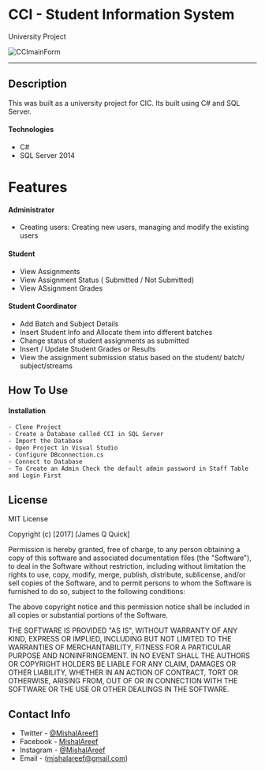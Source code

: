 # CCI - Student Information System
University Project

![CCImainForm](https://user-images.githubusercontent.com/53239920/83961003-b0684780-a8c1-11ea-8b56-eb405ac60f97.JPG)

---


## Description

This was built as a university project for CIC. Its built using C# and SQL Server. 

#### Technologies

- C#
- SQL Server 2014

# Features

#### Administrator
- Creating users:  Creating new users, managing  and modify the existing users

#### Student
- View Assignments
- View Assignment Status ( Submitted / Not Submitted)
- View ASsignment Grades

#### Student Coordinator 
- Add Batch and Subject Details
- Insert Student Info and Allocate them into different batches
- Change status of student assignments as submitted
- Insert / Update Student Grades or Results
- View  the assignment submission status based on the student/ batch/ subject/streams

## How To Use

#### Installation

    - Clone Project
    - Create a Database called CCI in SQL Server
    - Import the Database
    - Open Project in Visual Studio
    - Configure DBconnection.cs
    - Connect to Database
    - To Create an Admin Check the default admin password in Staff Table and Login First
    

## License

MIT License

Copyright (c) [2017] [James Q Quick]

Permission is hereby granted, free of charge, to any person obtaining a copy
of this software and associated documentation files (the "Software"), to deal
in the Software without restriction, including without limitation the rights
to use, copy, modify, merge, publish, distribute, sublicense, and/or sell
copies of the Software, and to permit persons to whom the Software is
furnished to do so, subject to the following conditions:

The above copyright notice and this permission notice shall be included in all
copies or substantial portions of the Software.

THE SOFTWARE IS PROVIDED "AS IS", WITHOUT WARRANTY OF ANY KIND, EXPRESS OR
IMPLIED, INCLUDING BUT NOT LIMITED TO THE WARRANTIES OF MERCHANTABILITY,
FITNESS FOR A PARTICULAR PURPOSE AND NONINFRINGEMENT. IN NO EVENT SHALL THE
AUTHORS OR COPYRIGHT HOLDERS BE LIABLE FOR ANY CLAIM, DAMAGES OR OTHER
LIABILITY, WHETHER IN AN ACTION OF CONTRACT, TORT OR OTHERWISE, ARISING FROM,
OUT OF OR IN CONNECTION WITH THE SOFTWARE OR THE USE OR OTHER DEALINGS IN THE
SOFTWARE.

## Contact Info

- Twitter - [@MishalAreef1](https://twitter.com/MishalAreef1)
- Facebook - [MishalAreef](https://www.facebook.com/AlexiMish)
- Instagram - [@MishalAreef](https://www.instagram.com/mishal.areef)
- Email - (mishalareef@gmail.com)



